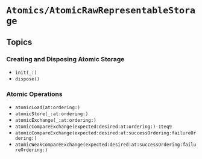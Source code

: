 # ``Atomics/AtomicRawRepresentableStorage``

## Topics

### Creating and Disposing Atomic Storage

- ``init(_:)``
- ``dispose()``

### Atomic Operations

- ``atomicLoad(at:ordering:)``
- ``atomicStore(_:at:ordering:)``
- ``atomicExchange(_:at:ordering:)``
- ``atomicCompareExchange(expected:desired:at:ordering:)-1teq9``
- ``atomicCompareExchange(expected:desired:at:successOrdering:failureOrdering:)``
- ``atomicWeakCompareExchange(expected:desired:at:successOrdering:failureOrdering:)``
